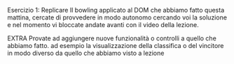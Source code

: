 Esercizio 1:
Replicare Il bowling applicato al DOM che abbiamo fatto questa mattina, cercate di provvedere in modo autonomo cercando voi la soluzione e nel momento vi bloccate andate avanti con il video della lezione.

EXTRA
Provate ad aggiungere nuove funzionalità o controlli a quello che abbiamo fatto.
ad esempio la visualizzazione della classifica o del vincitore in modo diverso da quello che abbiamo visto a lezione
